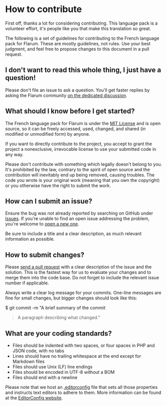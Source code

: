 # How to contribute

First off, thanks a lot for considering contributing. This language pack is a volunteer effort, it's people like you that make this translation so great.

The following is a set of guidelines for contributing to the French language pack for Flarum. These are mostly guidelines, not rules. Use your best judgment, and feel free to propose changes to this document in a pull request.

## I don't want to read this whole thing, I just have a question!

Please don't file an issue to ask a question. You'll get faster replies by asking the Flarum community [on the dedicated discussion](https://discuss.flarum.org/d/615-french-language-pack).

## What should I know before I get started?

The French language pack for Flarum is under the [MIT License](https://github.com/milescellar/flarum-ext-french/blob/master/LICENSE) and is open source, so it can be freely accessed, used, changed, and shared (in modified or unmodified form) by anyone.

If you want to directly contribute to the project, you accept to grant the project a nonexclusive, irrevocable license to use your submitted code in any way.

Please don't contribute with something which legally doesn't belong to you. It's prohibited by the law, contrary to the spirit of open source and the contribution will inevitably end up being removed, causing troubles. The code you wrote is your original work (meaning that you own the copyright) or you otherwise have the right to submit the work.

## How can I submit an issue?

Ensure the bug was not already reported by searching on GitHub under [Issues](https://github.com/milescellar/flarum-ext-french/issues). If you're unable to find an open issue addressing the problem, you're welcome to [open a new one](https://github.com/milescellar/flarum-ext-french/issues/new).

Be sure to include a title and a clear description, as much relevant information as possible.

## How to submit changes?

Please [send a pull request](https://github.com/milescellar/flarum-ext-french/compare) with a clear description of the issue and the solution. This is the fastest way for us to evaluate your changes and to merge them into the code base. Do not forget to include the relevant issue number if applicable.

Always write a clear log message for your commits. One-line messages are fine for small changes, but bigger changes should look like this:

$ git commit -m "A brief summary of the commit
> 
> A paragraph describing what changed."

## What are your coding standards?

- Files should be indented with two spaces, or four spaces in PHP and JSON code, with no tabs
- Lines should have no trailing whitespace at the end except for Markdown files
- Files should use Unix (LF) line endings
- Files should be encoded in UTF-8 without a BOM
- Files should end with a newline

Please note that we host an [.editorconfig](https://github.com/milescellar/flarum-ext-french/blob/master/.editorconfig) file that sets all those properties and instructs text editors to adhere to them. More information can be found at the [EditorConfig website](http://editorconfig.org/).
